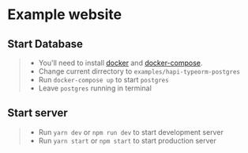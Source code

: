 # Example website

## Start Database

> * You'll need to install [docker](https://docs.docker.com/install/) and [docker-compose](https://docs.docker.com/compose/install/).
> * Change current dirrectory to `examples/hapi-typeorm-postgres`
> * Run `docker-compose up` to start `postgres` 
> * Leave `postgres` running in terminal

## Start server

> * Run `yarn dev` or `npm run dev` to start development server
> * Run `yarn start` or `npm start` to start production server
